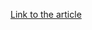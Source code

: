 [Link to the article](https://symantec-enterprise-blogs.security.com/threat-intelligence/ransomware-threat-level-remains-high)
